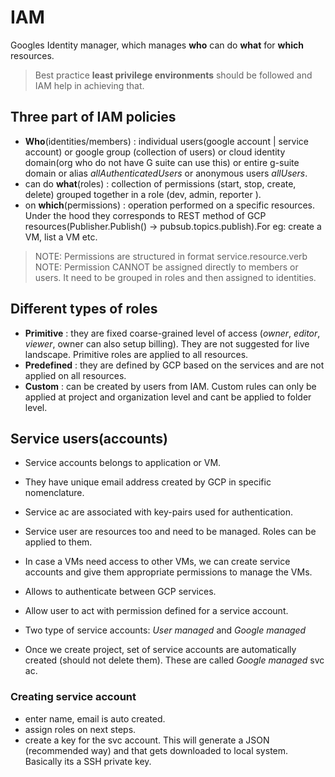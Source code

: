 # IAM

Googles Identity manager, which manages **who** can do **what** for **which** resources.

> Best practice **least privilege environments** should be followed and IAM help in achieving that.

## Three part of IAM policies

- **Who**(identities/members) : individual users(google account | service account) or google group (collection of users) or cloud identity domain(org who do not have G suite can use this) or entire g-suite domain or alias *allAuthenticatedUsers* or anonymous users *allUsers*.
- can do **what**(roles) : collection of permissions (start, stop, create, delete) grouped together in a role (dev, admin, reporter ).
- on **which**(permissions) :  operation performed on a specific resources. Under the hood they corresponds to REST method of GCP resources(Publisher.Publish() -> pubsub.topics.publish).For eg: create a VM, list a VM etc.

> NOTE: Permissions are structured in format service.resource.verb
> NOTE: Permission CANNOT be assigned directly to members or users. It need to be grouped in roles and then assigned to identities.

## Different types of roles

- **Primitive** : they are fixed coarse-grained level of access (*owner*, *editor*, *viewer*, owner can also setup billing). They are not suggested for live landscape. Primitive roles are applied to all resources.
- **Predefined** : they are defined by GCP based on the services and are not applied on all resources.
- **Custom** : can be created by users from IAM. Custom rules can only be applied at project and organization level and cant be applied to folder level.

## Service users(accounts)

- Service accounts belongs to application or VM.
- They have unique email address created by GCP in specific nomenclature.
- Service ac are associated with key-pairs used for authentication.
- Service user are resources too and need to be managed. Roles can be applied to them.
- In case a VMs need access to other VMs, we can create service accounts and give them appropriate permissions to manage the VMs.
- Allows to authenticate between GCP services.
- Allow user to act with permission defined for a service account.

- Two type of service accounts:
*User managed* and *Google managed*
- Once we create project, set of service accounts are automatically created (should not delete them). These are called *Google managed* svc ac.

### Creating service account

- enter name, email is auto created.
- assign roles on next steps.
- create a key for the svc account. This will generate a JSON (recommended way) and that gets downloaded to local system. Basically its a SSH private key.
